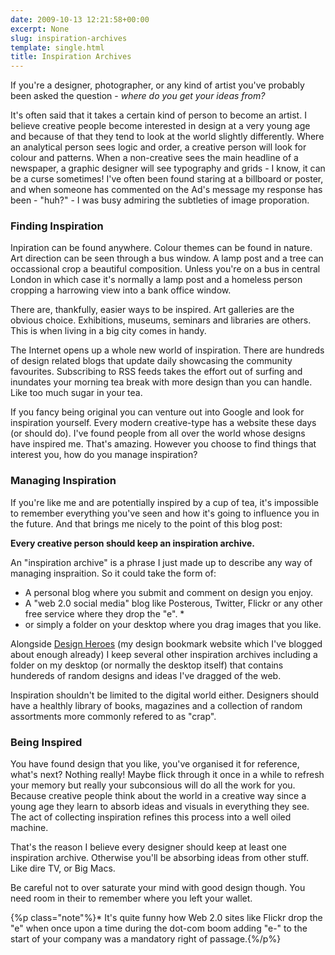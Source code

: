 ```yaml
---
date: 2009-10-13 12:21:58+00:00
excerpt: None
slug: inspiration-archives
template: single.html
title: Inspiration Archives
---
```


If you're a designer, photographer, or any kind of artist you've probably been asked the question - _where do you get your ideas from?_

It's often said that it takes a certain kind of person to become an artist. I believe creative people become interested in design at a very young age and because of that they tend to look at the world slightly differently. Where an analytical person sees logic and order, a creative person will look for colour and patterns. When a non-creative sees the main headline of a newspaper, a graphic designer will see typography and grids - I know, it can be a curse sometimes! I've often been found staring at a billboard or poster, and when someone has commented on the Ad's message my response has been - "huh?" - I was busy admiring the subtleties of image proporation.

### Finding Inspiration

Inpiration can be found anywhere. Colour themes can be found in nature. Art direction can be seen through a bus window. A lamp post and a tree can occassional crop a beautiful composition. Unless you're on a bus in central London in which case it's normally a lamp post and a homeless person cropping a harrowing view into a bank office window.

There are, thankfully, easier ways to be inspired. Art galleries are the obvious choice. Exhibitions, museums, seminars and libraries are others. This is when living in a big city comes in handy.

The Internet opens up a whole new world of inspiration. There are hundreds of design related blogs that update daily showcasing the community favourites. Subscribing to RSS feeds takes the effort out of surfing and inundates your morning tea break with more design than you can handle. Like too much sugar in your tea.

If you fancy being original you can venture out into Google and look for inspiration yourself. Every modern creative-type has a website these days (or should do). I've found people from all over the world whose designs have inspired me. That's amazing. However you choose to find things that interest you, how do you manage inspiration?

### Managing Inspiration

If you're like me and are potentially inspired by a cup of tea, it's impossible to remember everything you've seen and how it's going to influence you in the future. And that brings me nicely to the point of this blog post:

**Every creative person should keep an inspiration archive.**

An "inspiration archive" is a phrase I just made up to describe any way of managing inspraition. So it could take the form of:

* A personal blog where you submit and comment on design you enjoy.
* A "web 2.0 social media" blog like Posterous, Twitter, Flickr or any other free service where they drop the "e". *
* or simply a folder on your desktop where you drag images that you like.

Alongside [Design Heroes](http://designheroes.co.uk) (my design bookmark website which I've blogged about enough already) I keep several other inspiration archives including a folder on my desktop (or normally the desktop itself) that contains hundereds of random designs and ideas I've dragged of the web.

Inspiration shouldn't be limited to the digital world either. Designers should have a healthly library of books, magazines and a collection of random assortments more commonly refered to as "crap".

### Being Inspired

You have found design that you like, you've organised it for reference, what's next? Nothing really! Maybe flick through it once in a while to refresh your memory but really your subconsious will do all the work for you. Because creative people think about the world in a creative way since a young age they learn to absorb ideas and visuals in everything they see. The act of collecting inspiration refines this process into a well oiled machine.

That's the reason I believe every designer should keep at least one inspiration archive. Otherwise you'll be absorbing ideas from other stuff. Like dire TV, or Big Macs.

Be careful not to over saturate your mind with good design though. You need room in their to remember where you left your wallet.


{%p class="note"%}* It's quite funny how Web 2.0 sites like Flickr drop the "e" when once upon a time during the dot-com boom adding "e-" to the start of your company was a mandatory right of passage.{%/p%}

